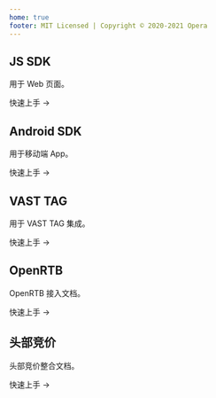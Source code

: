 ```yaml
---
home: true
footer: MIT Licensed | Copyright © 2020-2021 Opera
---
```


<div class="features">
  <div class="feature">
    <h2>JS SDK</h2>
    <p>用于 Web 页面。</p>
    <p>
      <RouterLink to="./ofs/js/">快速上手 →</RouterLink>
    </p>
  </div>
  <div class="feature">
    <h2>Android SDK</h2>
    <p>用于移动端 App。</p>
    <p>
      <RouterLink to="./ofs/android/">快速上手 →</RouterLink>
    </p>
  </div>
  <div class="feature">
    <h2>VAST TAG</h2>
    <p>用于 VAST TAG 集成。</p>
    <p>
      <RouterLink to="./ofs/vast-tag/">快速上手 →</RouterLink>
    </p>
  </div>
  <div class="feature">
    <h2>OpenRTB</h2>
    <p>OpenRTB 接入文档。</p>
    <p>
      <RouterLink to="./ofs/openrtb/">快速上手 →</RouterLink>
    </p>
  </div>
  <div class="feature">
    <h2>头部竞价</h2>
    <p>头部竞价整合文档。</p>
    <p>
      <RouterLink to="./ofs/header-bidding/">快速上手 →</RouterLink>
    </p>
  </div>
  <div class="feature"></div>
</div>
